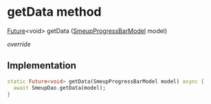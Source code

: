 


# getData method








[Future](https://api.flutter.dev/flutter/dart-async/Future-class.html)&lt;void> getData
([SmeupProgressBarModel](../../smeup_models_widgets_smeup_progress_bar_model/SmeupProgressBarModel-class.md) model)

_override_






## Implementation

```dart
static Future<void> getData(SmeupProgressBarModel model) async {
  await SmeupDao.getData(model);
}
```







